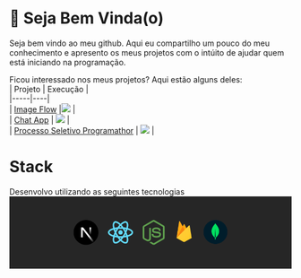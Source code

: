 # 👋 Seja Bem Vinda(o)  

Seja bem vindo ao meu github. Aqui eu compartilho um pouco do meu conhecimento e apresento os meus projetos com o intúito de ajudar quem está iniciando na programação.  
  
Ficou interessado nos meus projetos? Aqui estão alguns deles:  
| Projeto | Execução |  
|-----|----|  
| [Image Flow](https://github.com/laube-developer/image-flow) |![]([https://geps.dev/progress/60](https://geps.dev/progress/60)) |  
| [Chat App](https://github.com/laube-developer/chat-app) | ![]([https://geps.dev/progress/73](https://geps.dev/progress/73)) |  
| [Processo Seletivo Programathor](https://github.com/laube-developer/infoideias-selecao) | ![]([https://geps.dev/progress/100](https://geps.dev/progress/100)) |  
  
# Stack  
Desenvolvo utilizando as seguintes tecnologias
![](https://github.com/laube-developer/laube-developer/blob/main/Techs.png)

<!--
**laube-developer/laube-developer** is a ✨ _special_ ✨ repository because its `README.md` (this file) appears on your GitHub profile.

Here are some ideas to get you started:

- 🔭 I’m currently working on ...
- 🌱 I’m currently learning ...
- 👯 I’m looking to collaborate on ...
- 🤔 I’m looking for help with ...
- 💬 Ask me about ...
- 📫 How to reach me: ...
- 😄 Pronouns: ...
- ⚡ Fun fact: ...
-->

